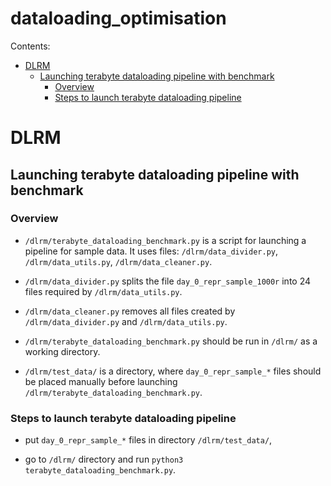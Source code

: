 # dataloading_optimisation
Contents:
- [DLRM](https://github.com/deutzia/dataloading_optimisation/tree/dlrm_dev#DLRM)
  - [Launching terabyte dataloading pipeline with benchmark](https://github.com/deutzia/dataloading_optimisation/tree/dlrm_dev#launching-terabyte-dataloading-pipeline-with-benchmark)
    - [Overview](https://github.com/deutzia/dataloading_optimisation/tree/dlrm_dev#overview)
    - [Steps to launch terabyte dataloading pipeline](https://github.com/deutzia/dataloading_optimisation/tree/dlrm_dev#steps-to-launch-terabyte-dataloading-pipeline)

# DLRM

## Launching terabyte dataloading pipeline with benchmark

### Overview
- `/dlrm/terabyte_dataloading_benchmark.py` is a script for launching a pipeline for sample data. It uses files: `/dlrm/data_divider.py`, `/dlrm/data_utils.py`, `/dlrm/data_cleaner.py`.

- `/dlrm/data_divider.py` splits the file `day_0_repr_sample_1000r` into 24 files required by `/dlrm/data_utils.py`.

- `/dlrm/data_cleaner.py` removes all files created by `/dlrm/data_divider.py` and `/dlrm/data_utils.py`.

- `/dlrm/terabyte_dataloading_benchmark.py` should be run in `/dlrm/` as a working directory.

- `/dlrm/test_data/` is a directory, where `day_0_repr_sample_*` files should be placed manually before launching `/dlrm/terabyte_dataloading_benchmark.py`.

### Steps to launch terabyte dataloading pipeline
- put `day_0_repr_sample_*` files in directory `/dlrm/test_data/`,

- go to `/dlrm/` directory and run `python3 terabyte_dataloading_benchmark.py`.
